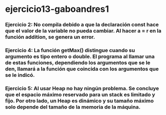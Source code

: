 # ejercicio13-gaboandres1

### Ejercicio 2: No compila debido a que la declaración const hace que el valor de la variable no pueda cambiar. Al hacer a = r en la función addition, se genera un error.

### Ejercicio 4: La función getMax() distingue cuando su argumento es tipo entero o double. El programa al llamar una de estas funciones, dependiendo los argumentos que se le den, llamará a la función que coincida con los argumentos que se le indicó.

### Ejercicio 5: Al usar Heap no hay ningún problema. Se concluye que el espacio máximo reservado para un stack es limitado y fijo. Por otro lado, un Heap es dinámico y su tamaño máximo solo depende del tamaño de la memoria de la máquina.